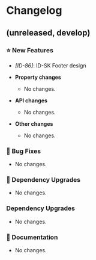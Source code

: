 # Changelog

## (unreleased, develop)

### ⭐ New Features

- _[ID-86]_: ID-SK Footer design

- **Property changes**

  - No changes.

- **API changes**

  - No changes.

- **Other changes**

  - No changes.

### 🐞 Bug Fixes

- No changes.

### 🔨 Dependency Upgrades

- No changes.

### Dependency Upgrades

- No changes.

### 📔 Documentation

- No changes.
